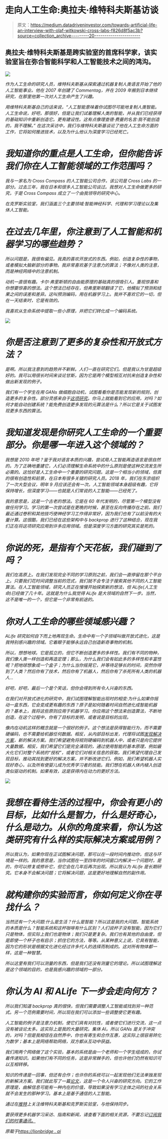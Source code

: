 # 走向人工生命:奥拉夫·维特科夫斯基访谈

> 原文：<https://medium.datadriveninvestor.com/towards-artificial-life-an-interview-with-olaf-witkowski-cross-labs-f826d8f5ac3b?source=collection_archive---------20----------------------->

## 奥拉夫·维特科夫斯基是跨实验室[](https://crosslabs.org/)**的首席科学家，该实验室旨在弥合智能科学和人工智能技术之间的鸿沟。**

*![](img/bf003dedc12283fc205c6bb5f9b0ba70.png)*

*作为人工生命的研究人员，维特科夫斯基从探索通过机器复制人类语言开始了他的人工智能事业。他在 2007 年创建了 Commentag，并在 2009 年搬到日本继续研究，在那里他第一次对人工生命产生了兴趣。*

*用维特科夫斯基自己的话来说，“人工智能意味着你试图尽可能地复制人类智能。人工生命说，好吧，那很好，但是让我们试着理解人类的智能，并从我们已经获得的基础知识中重新创造它。更有建设性。这有点像理查德·费曼的名言:我不能创造的，我不理解。” *在这次采访中，我们与维特科夫斯基谈论了他在人工生命方面的工作，它将如何推进技术，以及为什么他认为深度学习已经死亡。**

# *我知道你的重点是人工生命，但你能告诉我们你在人工智能领域的工作范围吗？*

*我与一家名为 Cross Compass 的人工智能公司合作，该公司是 Cross Labs 的一部分。过去三年，我在日本和很多人工智能公司谈过。我想对人工生命做更多的研究，于是 Cross Compass 成立了一个由我领导的研究中心。*

*在克罗斯实验室，我们涵盖三个主要领域:智能神经科学、代理和学习理论以及集体人工智能。*

# *在过去几年里，你注意到了人工智能和机器学习的哪些趋势？*

*所以问题是，我很有偏见。我真的喜欢开放式的东西。例如，创造复杂性的事物，或者模拟大脑新部分的事物。我非常喜欢基于注意力的算法；不像对人类的注意，而是神经网络中的注意机制。*

*动机一直很有趣。卡尔·弗里斯顿的自由能原理的基础真的很吸引人。重视惊喜和你想要惊喜的想法。这个想法已经存在，但弗里斯顿翻译了它，他模拟了预测和结果之间的误差和差异。这叫预测编码，用在机器学习上。我并不喜欢它的一切，但在一天结束时，它是有效的。*

*我喜欢从生命系统中提取一些小原理，并把它们转化成一个编码系统。*

*![](img/b88650048715c548f0da313593faee19.png)*

# *你是否注意到了更多的复杂性和开放式方法？*

*是啊。所以我注意到的趋势并不新鲜。人们一直在研究它们。但是我认为甘是超级好的。我可以用很长时间来谈论甘斯，因为它是两个模型相互对抗来创造复杂性和做出新发现的例子。*

*我们有一个学生在用 GANs 做细胞自动机，试图看看你是否能发现新的规则，创造更多的复杂性。部分灵感来自于[这项研究](https://distill.pub/2020/growing-ca/)。你马上就能看到它的应用，对吗？如何才能自动创建系统？能免费创造更多发现的元算法是什么？所以它是关于试图发现更多东西的算法。*

# *我知道发现是你研究人工生命的一个重要部分。你是哪一年进入这个领域的？*

*我想是 2010 年吧？鉴于我对语言本质的兴趣，尝试用人工智能再造语言是很自然的。为了正确地重建它，人们必须理解生命系统中的什么原则是使这种交流发生所必需的。这恰好是人工生命中一个重要的研究问题。这是一个相当小的领域，但真的很有创造性和前景，在日本有很多关键的研究人员。2018 年，我们在东京组织了一次大型会议，明年 9 月应该还会有一次。人工智能领域本身超级有趣，它将保持增长，但深度学习——也就是人们常说的人工智能——已经死了。*

*我的意思是，这是一个古老的想法。它是在 60 年代发明的，尽管第一个模型没有做任何学习。学习的第一次尝试是在更晚的时候，甚至在反向传播存在之前。我们最近通过卷积和其他技巧使神经学习工作得非常好，因为我们也有了以前没有的大量计算。这很酷，我们已经在这些架构中与 backprop 进行了这种结合，现在我们正在将这项研究应用到许多应用领域。但是深度学习方面的研究其实是死的。*

# *你说的死，是指有个天花板，我们碰到了吗？*

*我们在高原上。在我们发现完全不同的学习原则之前，我们会一直停留在那个平台上。只要我们花时间调整当前的范式，我们就不会专注于搜索其他不同的人工智能算法。在人工智能领域，研究人员正在慢慢开始探索新的想法，但 ALife(人工生命)已经做了几十年。这就是为什么我觉得 ALife 是大领域的自然下一步。当然，这不是唯一的一个，但它是一个非常有前途的。*

# *你对人工生命的哪些领域感兴趣？*

*ALife 研究如何自下而上地再现生命。生命中有一个子领域叫做开放式进化，这是我特别感兴趣的领域。它着眼于能够永远自己创造新奇事物的机制。*

*所以，想想地球。它是孤立的，但它不断创造更多的多样性。我们有不同的物种，我们像人类一样创造和再造定理；那么，为什么我们会有如此多的多样性和丰富性呢？把地球想象成一个盒子；为什么当你摇晃它，并等待足够长的时间，突然你得到了人类？然后你有了技术，然后你有了机器人，然后你有了杀死所有人类的机器人…*

*好吧，好吧，最后一个是个笑话，但你会得到所有令人兴奋的东西。*

*在我们对开放式进化的研究中，我们试图理解智能出现时的相变:为什么如果你摇动一盒东西，它会变成更有趣的东西？原子是如何随着时间自然进化成智能机器的？基本上，我将这些原则应用于机器学习。你应用这个想法来创造算法，不断地创造，在这个过程中，你有了目标的发明，或者说是目标的出现。*

*像内在动机这样的概念就是一个很好的例子。这个想法是获得智能行为，而不需要硬编码，也不需要给机器任何数据。相反，从内部目标出发，代理将试图[发现解决方案](https://www.goodai.com/task-representation-for-badger/)，新的解决方案。我们希望避免将规则硬编码到机器人中，或者只是向它提供大量数据。相反，我们希望它们是完全涌现的，通过使用智能的基本原理，例如最大化它们对整个系统的“授权”，或者它们对相关信息的获取。我们希望代理自己发现目标，推动其找到更好的解决方案，并不断改进它们。例如，我们希望机器人实现好奇心，以及所有使婴儿成为优秀学习者的技能。我们想在机器人体内植入创造类似驱动的机制。如果有效，这是获得内在动力的更好方法。*

*![](img/5a85a9a48d60308e282629f1e6529763.png)*

# *我想在看待生活的过程中，你会有更小的目标，比如什么是智力，什么是好奇心，什么是动力。从你的角度来看，你认为这类研究有什么样的实际解决方案或用例？*

*所以我认为，如果你现在正试图解决问题，那可以在一段时间内推动你，但这与环境是一样的。我的意思是，当你试图在一至四年的时间窗口内解决一个问题时，是的，你可以修复或修补它，但它会在几年后再次出现。所以我认为 ALife 是长期研究。它本身不会解决问题；它将解决问题，这是更好地理解自然的副作用。*

# *就构建你的实验而言，你如何定义你在寻找什么？*

*当然还有一个大问题:什么是生活？什么是智能？所以这是我的大问题。智能系统的本质是什么？智能系统和这杯咖啡有什么区别？人们说杯子没有智能，因为它们只是物体，但实际上我们也是物体；我们只是更复杂。我们也有其他的自由度，但是即使一个杯子也有启示；抓住它的方法，等等。从某种意义上说，它具有智能，因为它的形状是根据文化进化经过许多代人的选择而制成的。这对所有物体都一样，这是一种智慧。*

*所以这里有我们可以测量的东西，但是我们还没有测量它的理论。所以试图理解这是这个领域的目的，也是我感兴趣的领域的一部分。*

# *你认为 AI 和 ALife 下一步会走向何方？*

*所以我们知道 backprop 真的很快，但我们需要调整人工智能或找到另一种范式。另一个范例需要时间，所以现在我们可以添加一些调整使它更有趣。*

*人工智能的例子是注意力机制，使它们具有对抗性，或者使它们进行交流，这一点没有被谈论太多。这实际上是我的大量研究。集体 AI。所以 GANs 是关于冲突的，对吗？但是我相信在自然界中，你也有寄生和合作互惠，这实际上很容易转化为数学；基本上是网络帮助网络，双方都从互动中获益。*

*我们用两个网络做了这个实验，基本的系统是由一个老师和一个学生组成的，你试着传递知识。如果他们有不同的任务，这是非常棘手的，但也许他们仍然有知识可以互相转移。*

*知识的传递是一回事，但还有合作；也许你的系统可以一起发现他们无法单独发现的新解决方案。我们就此写了一篇[论文](https://www.mitpressjournals.org/doi/abs/10.1162/artl_a_00288)，这是一个令人兴奋的研究方向。它的工作原理是，曲解信息可能有一种内在的价值，导致如果没有学习主体之间的社会关系就不会发生的那种学习。基本上是基于通信的人工智能。*

*通过在[推特](https://twitter.com/okw?lang=en)上关注维特科夫斯基和克罗斯实验室，与他保持同步。*

*要获得更多机器学习采访、指南和新闻，请查看下面的相关资源，不要忘记[订阅我们的时事通讯。](https://lionbridge.ai/ai-newsletter-subscription/)*

**原载于*[*https://lionbridge . ai*](https://lionbridge.ai/articles/deep-learning-is-dead-towards-artificial-life-with-olaf-witkowski/)*